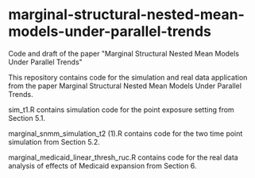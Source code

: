 # marginal-structural-nested-mean-models-under-parallel-trends
Code and draft of the paper "Marginal Structural Nested Mean Models Under Parallel Trends"

This repository contains code for the simulation and real data application from the paper Marginal Structural Nested Mean Models Under Parallel Trends. 

sim_t1.R contains simulation code for the point exposure setting from Section 5.1.

marginal_snmm_simulation_t2 (1).R contains code for the two time point simulation from Section 5.2.

marginal_medicaid_linear_thresh_ruc.R contains code for the real data analysis of effects of Medicaid expansion from Section 6.
